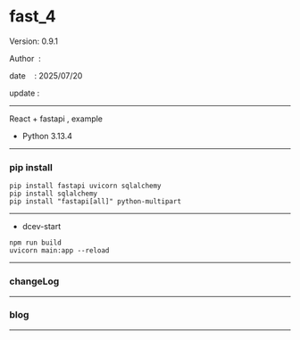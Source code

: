 # fast_4

 Version: 0.9.1

 Author  :

 date    : 2025/07/20

 update :

***

React + fastapi , example

* Python 3.13.4

***
### pip install

```
pip install fastapi uvicorn sqlalchemy
pip install sqlalchemy
pip install "fastapi[all]" python-multipart
```
***
* dcev-start

```
npm run build
uvicorn main:app --reload
```

***
### changeLog

***
### blog

***

